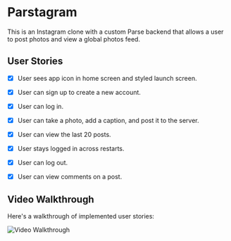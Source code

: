 # Parstagram 

This is an Instagram clone with a custom Parse backend that allows a user to post photos and view a global photos feed.


## User Stories

- [x] User sees app icon in home screen and styled launch screen. 
- [x] User can sign up to create a new account. 
- [x] User can log in.
- [x] User can take a photo, add a caption, and post it to the server. 
- [x] User can view the last 20 posts.
- [x] User stays logged in across restarts.
- [x] User can log out.
- [x] User can view comments on a post.


## Video Walkthrough

Here's a walkthrough of implemented user stories:

<img src='http://g.recordit.co/mEvif06Zwf.gif' alt='Video Walkthrough' />
